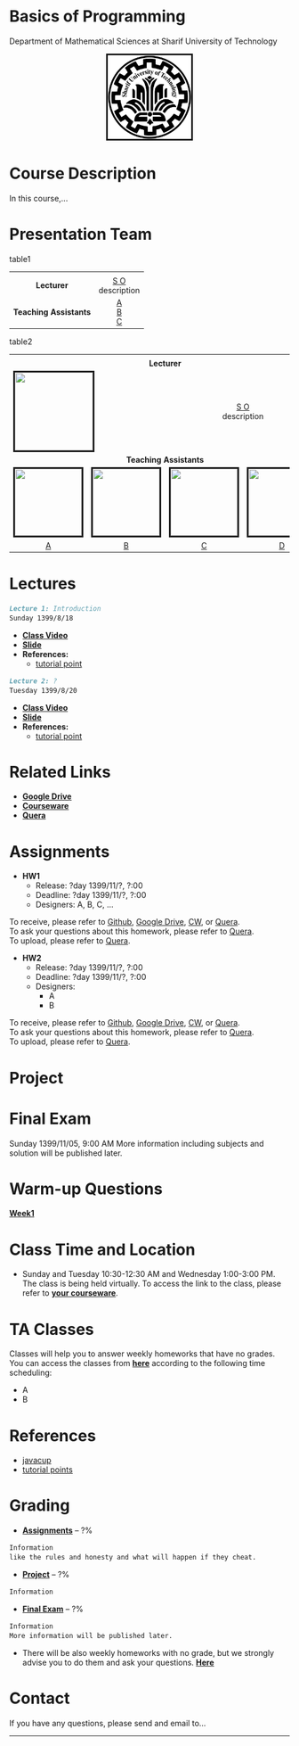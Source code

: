 

# Basics of Programming 
Department of Mathematical Sciences at Sharif University of Technology          
<center><img src=".\Images\SUT.png" alt="" border='3' height='150' width='150' /></center>

# Course Description

In this course,...


# Presentation Team

table1

<table>
  <tr>
    <td colspan="5"><center><span></span></center></td>
  </tr>
  <tr>
  </tr>
  <tr>
    <td><center><span style="font-weight:bold">Lecturer</span></center></td>
    <td><center><a href="https://nastaraan.github.io/test2/">S O</a><br>description</center></td> 
  </tr>
  <tr>
  </tr>
  <tr>
    <td><center><span style="font-weight:bold">Teaching Assistants</span></center></td>
    <td><center><a href="https://nastaraan.github.io/test2/">A</a><br><a href="https://nastaraan.github.io/test2/">B</a><br><a href="https://nastaraan.github.io/test2/">C</a>       </center></td>
  </tr> 
</table>


table2

<table>
  <tr>
    <td colspan="5"><center><span style="font-weight:bold"></span></center></td>
  </tr>
  <tr>
    <td colspan="5"><center><span style="font-weight:bold">Lecturer</span></center></td>
  </tr>
  <tr>
    <td colspan="2"><img src="" alt="" border='3' height='140' width='140' /></td>
    <td colspan="3"><center><a href="https://nastaraan.github.io/test2/">S O</a><br>description</center></td>
  </tr>
  <tr>
    <td colspan="5"><center><span style="font-weight:bold">Teaching Assistants</span></center></td>
  </tr>
  <tr>
    <td><img src="" alt="" border='3' height='120' width='120' /></td>
    <td><img src="" alt="" border='3' height='120' width='120' /></td>
    <td><img src="" alt="" border='3' height='120' width='120' /></td>
    <td><img src="" alt="" border='3' height='120' width='120' /></td>
  </tr>
  <tr>
  </tr>
   <tr>
    <td><center><a href="">A</a></center></td>
    <td><center><a href="">B</a></center></td>
    <td><center><a href="">C</a></center></td>
    <td><center><a href="">D</a></center></td>
  </tr>
</table>

# Lectures

```markdown
Lecture 1: Introduction 
Sunday 1399/8/18
```
* [**Class Video**](https://nastaraan.github.io/test2/) 
* [**Slide**](https://nastaraan.github.io/test2/) 
* **References:**
  * [tutorial point](https://nastaraan.github.io/test2/)

```markdown
Lecture 2: ?
Tuesday 1399/8/20
```
* [**Class Video**](https://nastaraan.github.io/test2/) 
* [**Slide**](https://nastaraan.github.io/test2/) 
* **References:**
  * [tutorial point](https://nastaraan.github.io/test2/)


# Related Links

* [**Google Drive**](https://nastaraan.github.io/test2/)
* [**Courseware**](https://nastaraan.github.io/test2/)
* [**Quera**](https://nastaraan.github.io/test2/)

# Assignments
* **HW1**
  * Release: ?day 1399/11/?, ?:00  
  * Deadline: ?day 1399/11/?, ?:00 
  * Designers: A, B, C, ...

To receive, please refer to [Github](https://github.com/nastaraan/test2/blob/gh-pages/Assignments/HW1), [Google Drive](https://nastaraan.github.io/test2/), [CW](https://nastaraan.github.io/test2/), or [Quera](https://nastaraan.github.io/test2/).
<br>To ask your questions about this homework, please refer to [Quera](https://nastaraan.github.io/test2/).
<br>To upload, please refer to [Quera](https://nastaraan.github.io/test2/).

* **HW2**
  * Release: ?day 1399/11/?, ?:00  
  * Deadline: ?day 1399/11/?, ?:00 
  * Designers: 
    * A
    * B
  
To receive, please refer to [Github](https://github.com/nastaraan/test2/blob/gh-pages/Assignments/HW2), [Google Drive](https://nastaraan.github.io/test2/), [CW](https://nastaraan.github.io/test2/), or [Quera](https://nastaraan.github.io/test2/).
<br> To ask your questions about this homework, please refer to [Quera](https://nastaraan.github.io/test2/).
<br> To upload, please refer to [Quera](https://nastaraan.github.io/test2/).

# Project

# Final Exam
Sunday 1399/11/05, 9:00 AM
More information including subjects and solution will be published later.

# Warm-up Questions
[**Week1**](https://nastaraan.github.io/test2/)


# Class Time and Location
* Sunday and Tuesday 10:30-12:30 AM and Wednesday 1:00-3:00 PM.
<br>The class is being held virtually. To access the link to the class, please refer to [**your courseware**](https://nastaraan.github.io/test2/).

# TA Classes
Classes will help you to answer weekly homeworks that have no grades. You can access the classes from [**here**](https://nastaraan.github.io/test2/) according to the following time scheduling:
* A
* B


# References
* <a href="https://nastaraan.github.io/test2/">javacup</a>
* <a href="https://nastaraan.github.io/test2/">tutorial points</a>


# Grading

* [**Assignments**](#assignments) – ?%
```markdown
Information
like the rules and honesty and what will happen if they cheat.
```
* [**Project**](#project) – ?%
```markdown
Information
```
* [**Final Exam**](#final-exam) – ?%
```markdown
Information 
More information will be published later. 
```
* There will be also weekly homeworks with no grade, but we strongly advise you to do them and ask your questions. 
[**Here**](https://nastaraan.github.io/test2/#assignments)

# Contact
If you have any questions, please send and email to...

---
